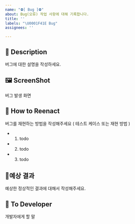 ```yaml
---
name: "⛔[ Bug ]⛔"
about: Bug(오류) 작업 사항에 대해 기록합니다.
title: ''
labels: "\U0001F41E Bug"
assignees: ''

---
```


## 📝 Description
버그에 대한 설명을 작성하세요.

## 🖼 ScreenShot
버그 발생 화면

## 🔄 How to Reenact 
버그를 재현하는 방법을 작성해주세요 ( 테스트 케이스 또는 재현 방법 )
- 1. todo
- 2. todo
- 3. todo

## 🤔예상 결과
예상한 정상적인 결과에 대해서 작성해주세요.

## 📢 To Developer
개발자에게 할 말
